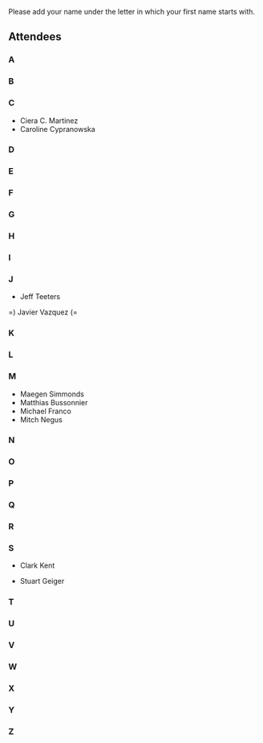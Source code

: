 Please add your name under the letter in which your first name starts with.

## Attendees

### A


### B


### C

- Ciera C. Martinez
- Caroline Cypranowska


### D


### E


### F


### G


### H


### I


### J

- Jeff Teeters

=) Javier Vazquez (=


### K


### L


### M
- Maegen Simmonds
- Matthias  Bussonnier
- Michael Franco
- Mitch Negus

### N


### O


### P


### Q


### R


### S

- Clark Kent

- Stuart Geiger


### T


### U


### V


### W


### X


### Y


### Z
